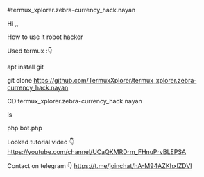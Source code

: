 #termux_xplorer.zebra-currency_hack.nayan


Hi ,,

How to use it robot hacker

Used termux :👇

apt install git

git clone https://github.com/TermuxXplorer/termux_xplorer.zebra-currency_hack.nayan

CD termux_xplorer.zebra-currency_hack.nayan

ls

php bot.php


Looked tutorial video 👇
https://youtube.com/channel/UCaQKMRDrm_FHnuPrvBLEPSA

Contact on telegram 👇
https://t.me/joinchat/hA-M94AZKhxlZDVl
